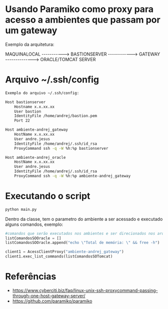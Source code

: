 # Usando Paramiko como proxy para acesso a ambientes que passam por um gateway

Exemplo da arquitetura:

MAQUINALOCAL ----------->    BASTIONSERVER   ------------> GATEWAY  --------------> ORACLE/TOMCAT SERVER

# Arquivo ~/.ssh/config

```sh
Exemplo do arquivo ~/.ssh/config:

Host bastionserver
    Hostname x.x.xx.xx
    User bastion
    IdentityFile /home/andrej/bastion.pem
    Port 22

Host ambiente-andrej_gateway
    HostName x.x.xx.xx
    User andre.jesus
    IdentityFile /home/andrej/.ssh/id_rsa
    ProxyCommand ssh -q -W %h:%p bastionserver

Host ambiente-andrej_oracle
    HostName x.x.xx.xx
    User andre.jesus
    IdentityFile /home/andrej/.ssh/id_rsa
    ProxyCommand ssh -q -W %h:%p ambiente-andrej_gateway
```

# Executando o script

``` python
python main.py
```

Dentro da classe, tem o parametro do ambiente a ser acessado e executado alguns comandos, exemplo: 

``` python
#comandos que serão executados nos ambientes e ser direcionados nos arquivos de logs
listComandosSOOracle = []
listComandosSOOracle.append("echo \"Total de memória: \" && free -h")

client1 = AcessClientProxy("ambiente-andrej_gateway")
client1.exec_list_commands(listComandosSOTomcat)
```

# Referências

* https://www.cyberciti.biz/faq/linux-unix-ssh-proxycommand-passing-through-one-host-gateway-server/
* https://github.com/paramiko/paramiko